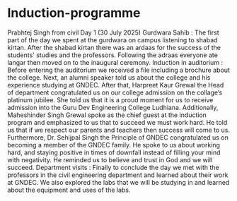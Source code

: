 # Induction-programme
Prabhtej Singh from civil 
Day 1 (30 July 2025)
Gurdwara Sahib : The first part of the day we spent at the gurdwara on campus listening to shabad kirtan. After the shabad kirtan there was an ardaas for the success of the students' studies and the professors. Following the adraas everyone ate langar then moved on to the inaugural ceremony.
Induction in auditorium :	Before entering the auditorium we received a file including a brochure about the college. Next, an alumni speaker told us about the college and his experience studying at GNDEC. 
After that, Harpreet Kaur Grewal the Head of department congratulated us on our college admission on the collage’s platinum jubilee. She told us that it is a proud moment for us to receive admission into the Guru Dev Engineering College Ludhiana.
Additionally, Maheshinder Singh Grewal spoke as the chief guest at the induction program and emphasized to us that to succeed we must work hard. He told us that if we respect our parents and teachers then success will come to us.
Furthermore, Dr. Sehijpal Singh the Principle of GNDEC congratulated us on becoming a member of the GNDEC family. He spoke to us about working hard, and staying positive in times of downfall instead of filling your mind with negativity. He reminded us to believe and trust in God and we will succeed.
Department visits : Finally to conclude the day we met with the professors in the civil engineering department and learned about their work at GNDEC. We also explored the labs that we will be studying in and learned about the equipment and uses of the labs.

